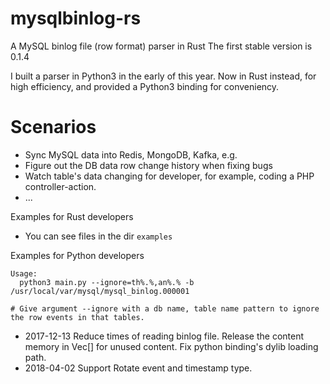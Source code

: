 # mysqlbinlog-rs
A MySQL binlog file (row format) parser in Rust
The first stable version is 0.1.4

I built a parser in Python3 in the early of this year. Now in Rust instead, for high efficiency, and provided a Python3 binding for conveniency.

# Scenarios
- Sync MySQL data into Redis, MongoDB, Kafka, e.g. 
- Figure out the DB data row change history when fixing bugs
- Watch table's data changing for developer, for example, coding a PHP controller-action.
- ...

Examples for Rust developers
- You can see files in the dir `examples`


Examples for Python developers
```
Usage:
  python3 main.py --ignore=th%.%,an%.% -b /usr/local/var/mysql/mysql_binlog.000001

# Give argument --ignore with a db name, table name pattern to ignore the row events in that tables.
```


- 2017-12-13 Reduce times of reading binlog file. Release the content memory in Vec[] for unused content. Fix python binding's dylib loading path.
- 2018-04-02 Support Rotate event and timestamp type.
